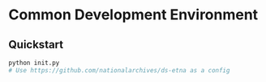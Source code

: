 # Common Development Environment

## Quickstart

```sh
python init.py
# Use https://github.com/nationalarchives/ds-etna as a config
```
